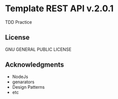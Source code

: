 # Template REST API v.2.0.1
TDD Practice

## License
GNU GENERAL PUBLIC LICENSE

## Acknowledgments
* NodeJs
* genarators
* Design Patterns
* etc
